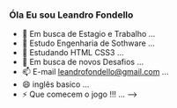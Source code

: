 ### Óla Eu sou Leandro Fondello 

- 🔭 Em busca de Estagio e Trabalho ...
- 🌱 Estudo Engenharia de Sothware ...
- 👯 Estudando HTML CSS3  ...
- 💬 Em busca de novos Desafios ...
- 📫 E-mail leandrofondello@gmail.com ...
- 😄 inglês basico ...
- ⚡ Que comecem o jogo !!! ...
-->
